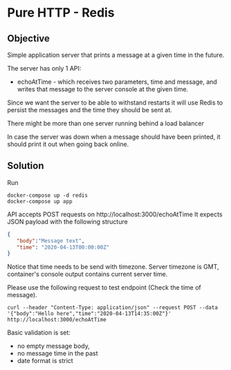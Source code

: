 # Pure HTTP - Redis
## Objective
Simple application server that prints a message at a given time in the future.

The server has only 1 API:
* echoAtTime - which receives two parameters, time and message, and writes that message to the server console at the given time.

Since we want the server to be able to withstand restarts it will use Redis to persist the messages and the time they should be sent at.

There might be more than one server running behind a load balancer

In case the server was down when a message should have been printed, it should print it out when going back online.


## Solution

Run 
```
docker-compose up -d redis
docker-compose up app
```

API accepts POST requests on http://localhost:3000/echoAtTime
It expects JSON payload with the following structure

```json
{
   "body":"Message text",
   "time": "2020-04-13T00:00:00Z"
}
```
Notice that time needs to be send with timezone. Server timezone is GMT, container's console output contains current server time.


Please use the following request to test endpoint (Check the time of message).
```
curl --header "Content-Type: application/json" --request POST --data '{"body":"Hello here","time":"2020-04-13T14:35:00Z"}'  http://localhost:3000/echoAtTime
```

Basic validation is set:
* no empty message body,
* no message time in the past
* date format is strict
